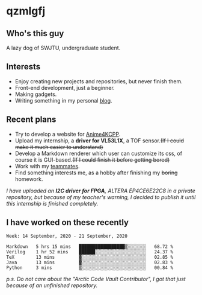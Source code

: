 # qzmlgfj

## Who's this guy

A lazy dog of SWJTU, undergraduate student.

## Interests

* Enjoy creating new projects and repositories, but never finish them.
* Front-end development, just a beginner.
* Making gadgets.
* Writing something in my personal [blog](https://qzmlgfj.ml/blog).

## Recent plans

* Try to develop a website for [Anime4KCPP](https://github.com/TianZerL/Anime4KCPP).
* Upload my internship, a **driver for VL53L1X**, a TOF sensor.~~(If I could make it much easier to understand)~~
* Develop a Markdown renderer which user can customize its css, of course it is GUI-based.~~(If I could finish  it before getting bored)~~
* Work with my [teammates](https://github.com/SWJTU-Lazy-Dogs).
* Find something interests me, as a hobby after finishing my ~~boring~~ homework.

*I have uploaded an **I2C driver for FPGA**, ALTERA EP4CE6E22C8 in a private repository, but because of my teacher's warning, I decided to publish it until this internship is finished completely.*

## I have worked on these recently

<!--START_SECTION:waka-->
```text
Week: 14 September, 2020 - 21 September, 2020

Markdown   5 hrs 15 mins   █████████████████▒░░░░░░░   68.72 % 
Verilog    1 hr 52 mins    ██████░░░░░░░░░░░░░░░░░░░   24.37 % 
TeX        13 mins         ▓░░░░░░░░░░░░░░░░░░░░░░░░   02.85 % 
Java       13 mins         ▓░░░░░░░░░░░░░░░░░░░░░░░░   02.83 % 
Python     3 mins          ▒░░░░░░░░░░░░░░░░░░░░░░░░   00.84 % 
```
<!--END_SECTION:waka-->

*p.s.  Do not care about the "Arctic Code Vault Contributor", I got that just because of an unfinished repository.*

<!--
**qzmlgfj/qzmlgfj** is a ✨ _special_ ✨ repository because its `README.md` (this file) appears on your GitHub profile.

Here are some ideas to get you started:

- 🔭 I’m currently working on ...
- 🌱 I’m currently learning ...
- 👯 I’m looking to collaborate on ...
- 🤔 I’m looking for help with ...
- 💬 Ask me about ...
- 📫 How to reach me: ...
- 😄 Pronouns: ...
- ⚡ Fun fact: ...
-->
